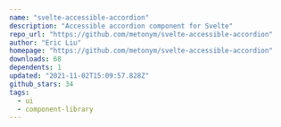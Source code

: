 ```yaml
---
name: "svelte-accessible-accordion"
description: "Accessible accordion component for Svelte"
repo_url: "https://github.com/metonym/svelte-accessible-accordion"
author: "Eric Liu"
homepage: "https://github.com/metonym/svelte-accessible-accordion"
downloads: 68
dependents: 1
updated: "2021-11-02T15:09:57.828Z"
github_stars: 34
tags: 
  - ui
  - component-library
---
```

